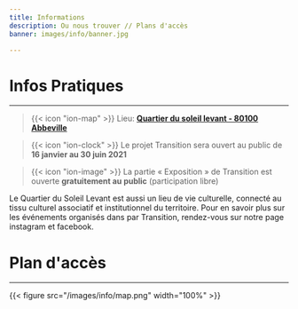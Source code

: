 ```yaml
---
title: Informations
description: Ou nous trouver // Plans d'accès
banner: images/info/banner.jpg

---
```

# Infos Pratiques

***

> {{< icon "ion-map" >}} Lieu: [**Quartier du soleil levant - 80100 Abbeville**](https://www.google.com/maps/place/Rue+des+Tilleuls,+80100+Abbeville/@50.1080852,1.8526973,17z/data=!4m5!3m4!1s0x47dd8ced60d85ddf:0xde677403fb290e85!8m2!3d50.108216!4d1.854886)

> {{< icon "ion-clock" >}} Le projet Transition sera ouvert au public de **16 janvier au 30 juin 2021**

> {{< icon "ion-image" >}} La partie « Exposition » de Transition est ouverte **gratuitement au public** (participation libre)

Le Quartier du Soleil Levant est aussi un lieu de vie culturelle, connecté au tissu culturel associatif et institutionnel du territoire. Pour en savoir plus sur les événements organisés dans par Transition, rendez-vous sur notre page instagram et facebook.

# Plan d'accès

***

{{< figure src="/images/info/map.png" width="100%" >}}